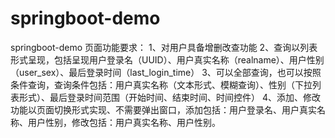 # springboot-demo
springboot-demo
页面功能要求：
1、对用户具备增删改查功能
2、查询以列表形式呈现，包括呈现用户登录名（UUID）、用户真实名称（realname）、用户性别（user_sex）、最后登录时间（last_login_time）
3、可以全部查询，也可以按照条件查询，查询条件包括：用户真实名称（文本形式、模糊查询）、性别（下拉列表形式）、最后登录时间范围（开始时间、结束时间、时间控件）
4、添加、修改功能以页面切换形式实现、不需要弹出窗口，添加包括：用户登录名、用户真实名称、用户性别，修改包括：用户真实名称、用户性别。
